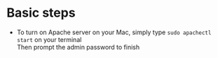 # Basic steps
* To turn on Apache server on your Mac, simply type `sudo apachectl start` on your terminal  
  Then prompt the admin password to finish
